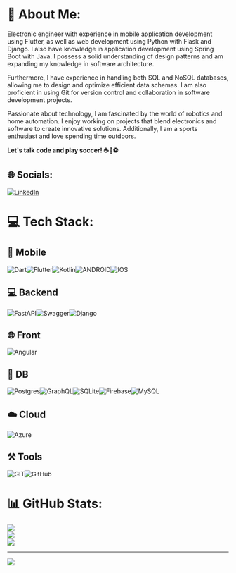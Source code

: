 # 💫 About Me:

Electronic engineer with experience in mobile application development using Flutter, as well as web development using Python with Flask and Django. I also have knowledge in application development using Spring Boot with Java. I possess a solid understanding of design patterns and am expanding my knowledge in software architecture.

Furthermore, I have experience in handling both SQL and NoSQL databases, allowing me to design and optimize efficient data schemas. I am also proficient in using Git for version control and collaboration in software development projects.

Passionate about technology, I am fascinated by the world of robotics and home automation. I enjoy working on projects that blend electronics and software to create innovative solutions. Additionally, I am a sports enthusiast and love spending time outdoors.

**Let's talk code and play soccer! ☕️🚀⚽️**

## 🌐 Socials:
[![LinkedIn](https://img.shields.io/badge/LinkedIn-%230077B5.svg?logo=linkedin&logoColor=white)](https://linkedin.com/in/https://www.linkedin.com/in/anthony-rodriguez-dev/) 

# 💻 Tech Stack:

## 📲 Mobile 
![Dart](https://img.shields.io/badge/dart-%230175C2.svg?style=for-the-badge&logo=dart&logoColor=white)![Flutter](https://img.shields.io/badge/Flutter-%2302569B.svg?style=for-the-badge&logo=Flutter&logoColor=white)![Kotlin](https://img.shields.io/badge/kotlin-%230095D5.svg?style=for-the-badge&logo=kotlin&logoColor=white)![ANDROID](https://img.shields.io/badge/android-%2320232a.svg?style=for-the-badge&logo=android&logoColor=%a4c639)![IOS](https://img.shields.io/badge/IOS-%2320232a.svg?style=for-the-badge&logo=apple&logoColor=white)

##  💻 Backend
 ![FastAPI](https://img.shields.io/badge/FastAPI-005571?style=for-the-badge&logo=fastapi)![Swagger](https://img.shields.io/badge/-Swagger-%23Clojure?style=for-the-badge&logo=swagger&logoColor=white)![Django](https://img.shields.io/badge/django-%23092E20.svg?style=for-the-badge&logo=django&logoColor=white)

##  🌐 Front
![Angular](https://img.shields.io/badge/angular-%23DD0031.svg?style=for-the-badge&logo=angular&logoColor=white)

## 💾 DB 
![Postgres](https://img.shields.io/badge/postgres-%23316192.svg?style=for-the-badge&logo=postgresql&logoColor=white)![GraphQL](https://img.shields.io/badge/-GraphQL-E10098?style=for-the-badge&logo=graphql&logoColor=white)![SQLite](https://img.shields.io/badge/sqlite-%2307405e.svg?style=for-the-badge&logo=sqlite&logoColor=white)![Firebase](https://img.shields.io/badge/firebase-%23039BE5.svg?style=for-the-badge&logo=firebase)![MySQL](https://img.shields.io/badge/mysql-%2300f.svg?style=for-the-badge&logo=mysql&logoColor=white) 

## ☁️ Cloud
![Azure](https://img.shields.io/badge/azure-%230072C6.svg?style=for-the-badge&logo=azure-devops&logoColor=white) 

## ⚒️ Tools 
 ![GIT](https://img.shields.io/badge/Git-fc6d26?style=for-the-badge&logo=git&logoColor=white)![GitHub](https://img.shields.io/badge/GitHub-%23121011.svg?style=for-the-badge&logo=github&logoColor=white)

# 📊 GitHub Stats:
![](https://github-readme-stats.vercel.app/api?username=rodr15&theme=dracula&hide_border=false&include_all_commits=false&count_private=false)<br/>
![](https://github-readme-streak-stats.herokuapp.com/?user=rodr15&theme=dracula&hide_border=false)<br/>
![](https://github-readme-stats.vercel.app/api/top-langs/?username=rodr15&theme=dracula&hide_border=false&include_all_commits=false&count_private=false&layout=compact)

---
[![](https://visitcount.itsvg.in/api?id=rodr15&icon=6&color=1)](https://visitcount.itsvg.in)

